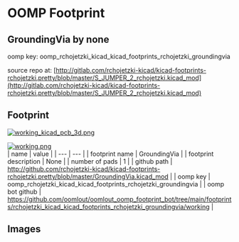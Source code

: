 # OOMP Footprint  
## GroundingVia  by none  
  
oomp key: oomp_rchojetzki_kicad_kicad_footprints_rchojetzki_groundingvia  
  
source repo at: [http://gitlab.com/rchojetzki-kicad/kicad-footprints-rchojetzki.pretty/blob/master/S_JUMPER_2_rchojetzki.kicad_mod](http://gitlab.com/rchojetzki-kicad/kicad-footprints-rchojetzki.pretty/blob/master/S_JUMPER_2_rchojetzki.kicad_mod)  
## Footprint  
  
[![working_kicad_pcb_3d.png](working_kicad_pcb_3d_600.png)](working_kicad_pcb_3d.png)  
  
[![working.png](working_600.png)](working.png)  
| name | value | 
| --- | --- | 
| footprint name | GroundingVia | 
| footprint description | None | 
| number of pads | 1 | 
| github path | http://github.com/rchojetzki-kicad/kicad-footprints-rchojetzki.pretty/blob/master/GroundingVia.kicad_mod | 
| oomp key | oomp_rchojetzki_kicad_kicad_footprints_rchojetzki_groundingvia | 
| oomp bot github | https://github.com/oomlout/oomlout_oomp_footprint_bot/tree/main/footprints/rchojetzki_kicad_kicad_footprints_rchojetzki_groundingvia/working | 
## Images  
